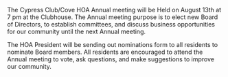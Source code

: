 The Cypress Club/Cove HOA Annual  meeting will be Held on August 13th at 7 pm at the Clubhouse.
The Annual meeting purpose is to elect new
Board of Directors, to establish committees, and discuss business opportunities for our community until the next Annual meeting.

The HOA President will be sending out 
nominations form to all residents to nominate
Board members. 
All residents are encouraged to attend the Annual 
meeting to vote, ask questions, and make suggestions to improve our community.
